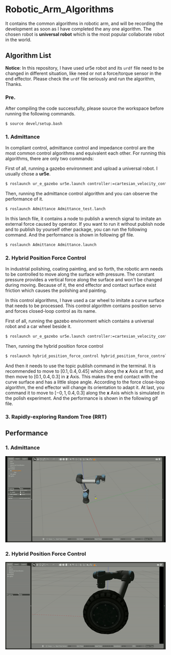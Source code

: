 # Robotic_Arm_Algorithms

  It contains the common algorithms in robotic arm, and will be recording the development as soon as I have completed the any one algorithm. The chosen robot is **universal robot** which is the most popular collaborate robot in the world.

## Algorithm List

  **Notice**: In this repository, I have used ur5e robot and its `urdf` file need to be changed in different situation, like need or not a force/torque sensor in the end effector. Please check the `urdf` file seriously and run the algorithm, Thanks.
### Pre.
  After compiling the code successfully, please source the workspace before running the following commands.
  ```bash
  $ source devel/setup.bash
  ```

### 1. Admittance

  In compliant control, admittance control and impedance control are the most common control algorithms and equivalent each other. For running this algorithms, there are only two commands:

  First of all, running a gazebo environment and upload a universal robot. I usually chose a **ur5e**.

```bash
$ roslaunch ur_e_gazebo ur5e.launch controller:=cartesian_velocity_controller_sim
```

  Then, running the admittance control algorithm and you can observe the performance of it.

```bash
$ roslaunch Admittance Admittance_test.lanch
```

  In this lanch file, it contains a node to publish a wrench signal to imitate an external force caused by operator. If you want to run it without publish node and to publish by yourself other package, you can run the following command. And the performance is shown in following gif file.

```bash
$ roslaunch Admittance Admittance.launch
```

### 2. Hybrid Position Force Control

  In industrial polishing, coating painting, and so forth, the robotic arm needs to be controlled to move along the surface with pressure. The constant pressure provides a vertical force along the surface and won't be changed during moving. Because of it, the end effector and contact surface exist friction which causes the polishing and painting.

  In this control algorithms, I have used a car wheel to imitate a curve surface that needs to be processed. This control algorithm contains position servo and forces closed-loop control as its name.

  First of all, running the gazebo environment which contains a universal robot and a car wheel beside it.

```bash
$ roslaunch ur_e_gazebo ur5e.launch controller:=cartesian_velocity_controller_sim environment:=polish
```

  Then, running the hybrid position force control

```bash
$ roslaunch hybrid_position_force_control hybrid_position_force_control.launch
```

  And then it needs to use the topic publish command in the terminal. It is recommended to move to $[0.1,0.4,0.45]$ which along the **x** Axis at first, and then move to $[0.1,0.4,0.3]$ in **z** Axis. This makes the end contact with the curve surface and has a little slope angle. According to the force close-loop algorithm, the end effector will change its orientation to adapt it. At last, you command it to move to $[-0,1,0.4,0.3]$ along the **x** Axis which is simulated in the polish experiment. And the performance is shown in the following gif file.

### 3. Rapidly-exploring Random Tree (RRT)



## Performance

### 1. Admittance

![1](Image/Admittance.gif)

### 2. Hybrid Position Force Control

![2](Image/Hybrid_Position_Force_Control.gif)
